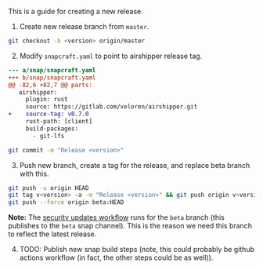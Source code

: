 This is a guide for creating a new release.

1. Create new release branch from `master`.
```bash
git checkout -b <version> origin/master
```

2. Modify `snapcraft.yaml` to point to airshipper release tag.
```diff
--- a/snap/snapcraft.yaml
+++ b/snap/snapcraft.yaml
@@ -82,6 +82,7 @@ parts:
   airshipper:
     plugin: rust
     source: https://gitlab.com/veloren/airshipper.git
+    source-tag: v0.7.0
     rust-path: [client]
     build-packages:
       - git-lfs
```
```bash
git commit -m "Release <version>"
```

3. Push new branch, create a tag for the release, and replace beta branch with this.
```bash
git push -u origin HEAD
git tag v<version> -a -m "Release <version>" && git push origin v<version>
git push --force origin beta:HEAD
```

**Note:** The [security updates workflow](.github/workflows/security-updates.yml) runs for the `beta` branch
(this publishes to the `beta` snap channel). This is the reason we need this branch to reflect the
latest release.

4. TODO: Publish new snap build steps (note, this could probably be github actions workflow
   (in fact, the other steps could be as well)).
